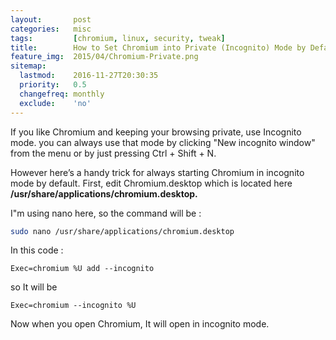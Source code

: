 ```yaml
---
layout:       post
categories:   misc
tags:         [chromium, linux, security, tweak]
title:        How to Set Chromium into Private (Incognito) Mode by Default
feature_img:  2015/04/Chromium-Private.png
sitemap:
  lastmod:    2016-11-27T20:30:35
  priority:   0.5
  changefreq: monthly
  exclude:    'no'
---
```


If you like Chromium and keeping your browsing private, use Incognito mode. you can always use that mode by clicking "New incognito window" from the menu or by just pressing Ctrl + Shift + N. 

However here’s a handy trick for always starting Chromium in incognito mode by default.
First, edit Chromium.desktop which is located here **/usr/share/applications/chromium.desktop.**

I"m using nano here, so the command will be :

```sh
sudo nano /usr/share/applications/chromium.desktop
```

In this code :

```
Exec=chromium %U add --incognito
```

so It will be 

```
Exec=chromium --incognito %U
```

Now when you open Chromium, It will open in incognito mode. 
